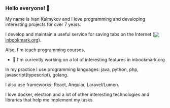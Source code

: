 ### Hello everyone! 👋

My name is Ivan Kalmykov and I love programming and developing interesting projects for over 7 years.

I develop and maintain a useful service for saving tabs on the Internet (<a href="https://inbookmark.org/"><img align="center" src="https://avatars.githubusercontent.com/u/82322851?s=16" />inbookmark.org</a>).

Also, I'm  teach programming courses.

- 🔭 I'm currently working on a lot of interesting features in inbookmark.org

In my practice I use programming languages: java, python, php, javascript(typescript), golang.

I also use frameworks: React, Angular, Laravel/Lumen.

I love docker, electron and a lot of other interesting technologies and libraries that help me implement my tasks.
